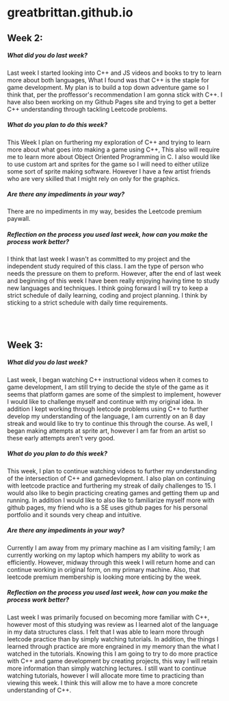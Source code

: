# greatbrittan.github.io

## Week 2:

##### What did you do last week?
Last week I started looking into C++ and JS videos and books to try to learn more about both languages, What I found was that C++ is the staple for game development. My plan is to build a top down adventure game so I think that, per the proffessor's recommendation I am gonna stick with C++. I have also been working on my Github Pages site and trying to get a better C++ understanding through tackling Leetcode problems.

##### What do you plan to do this week?
This Week I plan on furthering my exploration of C++ and trying to learn more about what goes into making a game using C++, This also will require me to learn more about Object Oriented Programming in C. I also would like to use custom art and sprites for the game so I will need to either utilize some sort of sprite making software. However I have a few artist friends who are very skilled that I might rely on only for the graphics.

##### Are there any impediments in your way?
There are no impediments in my way, besides the Leetcode premium paywall.

##### Reflection on the process you used last week, how can you make the process work better?
I think that last week I wasn't as committed to my project and the independent study required of this class. I am the type of person who needs the pressure on them to preform. However, after the end of last week and beginning of this week I have been really enjoying having time to study new languages and techniques. I think going forward I will try to keep a strict schedule of daily learning, coding and project planning. I think by sticking to a strict schedule with daily time requirements. 

<br /> 
<br />

## Week 3:

##### What did you do last week?
Last week, I began watching C++ instructional videos when it comes to game development, I am still trying to decide the style of the game as it seems that platform games are some of the simplest to implement, however I would like to challenge myself and continue with my original idea. In addition I kept working through leetcode problems using C++ to further develop my understanding of the language, I am currently on an 8 day streak and would like to try to continue this through the course. As well, I began making attempts at sprite art, however I am far from an artist so these early attempts aren't very good.

##### What do you plan to do this week?
This week, I plan to continue watching videos to further my understanding of the intersection of C++ and gamedevlopment. I also plan on continuing with leetcode practice and furthering my streak of daily challenges to 15. I would also like to begin practicing creating games and getting them up and running. In addition I would like to also like to familiarize myself more with github pages, my friend who is a SE uses github pages for his personal portfolio and it sounds very cheap and intuitive.

##### Are there any impediments in your way?
Currently I am away from my primary machine as I am visiting family; I am currently working on my laptop which hampers my ability to work as efficiently. However, midway through this week I will return home and can continue working in original form, on my primary machine. Also, that leetcode premium membership is looking more enticing by the week.

##### Reflection on the process you used last week, how can you make the process work better?
Last week I was primarily focused on becoming more familiar with C++, however most of this studying was review as I learned alot of the language in my data structures class. I felt that I was able to learn more through leetcode practice than by simply watching tutorials. In addition, the things I learned through practice are more engrained in my memory than the what I watched in the tutorials. Knowing this I am going to try to do more practice with C++ and game development by creating projects, this way I will retain more information than simply watching lectures. I still want to continue watching tutorials, however I will allocate more time to practicing than viewing this week. I think this will allow me to have a more concrete understanding of C++. 




